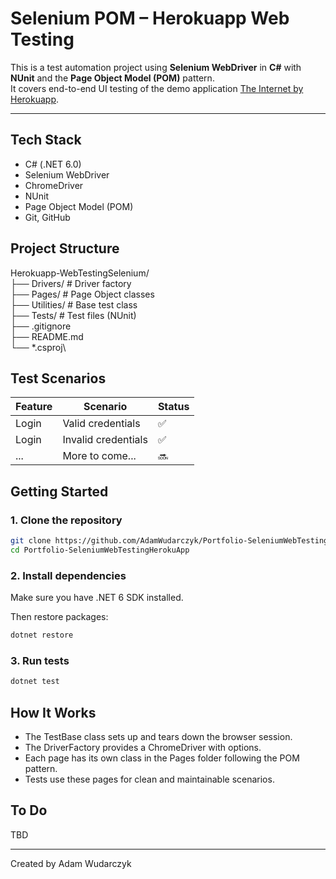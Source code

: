 ﻿# Selenium POM – Herokuapp Web Testing

This is a test automation project using **Selenium WebDriver** in **C#** with **NUnit** and the **Page Object Model (POM)** pattern.  
It covers end-to-end UI testing of the demo application [The Internet by Herokuapp](https://the-internet.herokuapp.com/).

---

## Tech Stack

- C# (.NET 6.0)
- Selenium WebDriver
- ChromeDriver
- NUnit
- Page Object Model (POM)
- Git, GitHub

## Project Structure

Herokuapp-WebTestingSelenium/\
├── Drivers/ # Driver factory\
├── Pages/ # Page Object classes\
├── Utilities/ # Base test class\
├── Tests/ # Test files (NUnit)\
├── .gitignore\
├── README.md\
└── *.csproj\

## Test Scenarios

| Feature   | Scenario                              | Status |
|-----------|----------------------------------------|--------|
| Login     | Valid credentials                     | ✅      |
| Login     | Invalid credentials                   | ✅      |
| ...       | More to come...                       | 🔜      |

## Getting Started

### 1. Clone the repository

```bash
git clone https://github.com/AdamWudarczyk/Portfolio-SeleniumWebTestingHerokuApp.git
cd Portfolio-SeleniumWebTestingHerokuApp
```

### 2. Install dependencies
   Make sure you have .NET 6 SDK installed.

Then restore packages:

```bash
dotnet restore
```

### 3. Run tests

```bash
dotnet test
```

## How It Works
- The TestBase class sets up and tears down the browser session.
- The DriverFactory provides a ChromeDriver with options.
- Each page has its own class in the Pages folder following the POM pattern.
- Tests use these pages for clean and maintainable scenarios.

## To Do

TBD

___
Created by Adam Wudarczyk
